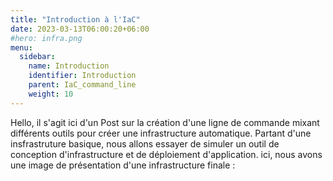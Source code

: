 ```yaml
---
title: "Introduction à l'IaC"
date: 2023-03-13T06:00:20+06:00
#hero: infra.png
menu:
  sidebar:
    name: Introduction
    identifier: Introduction
    parent: IaC_command_line
    weight: 10
---
```


Hello, il s'agit ici d'un Post sur la création d'une ligne de commande mixant différents outils pour créer une infrastructure automatique.
Partant d'une insfrastruture basique, nous allons essayer de simuler un outil de conception d'infrastructure et de déploiement d'application.
ici, nous avons une image de présentation d'une infrastructure finale :

